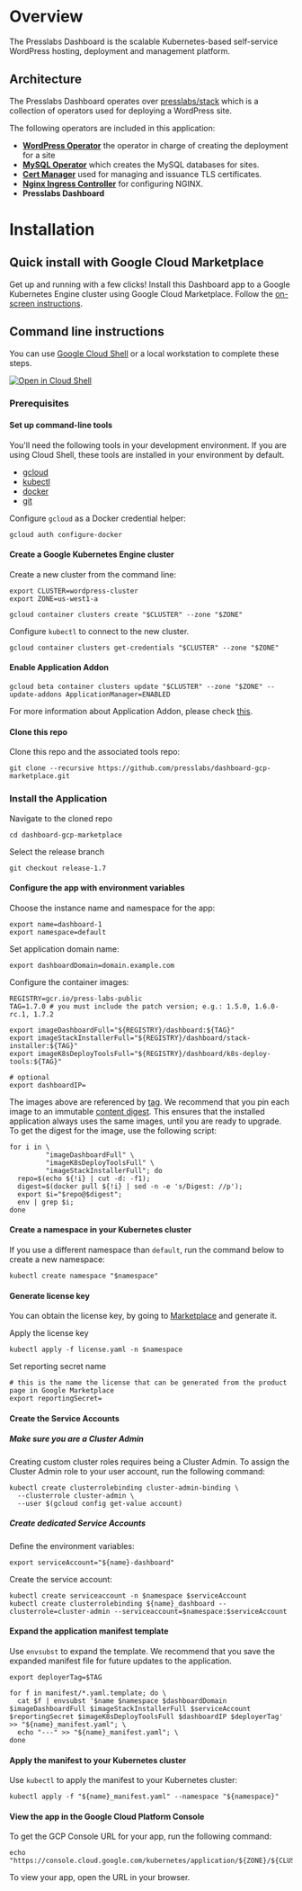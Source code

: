 # Overview

The Presslabs Dashboard is the scalable Kubernetes-based self-service WordPress hosting, deployment
and management platform.

## Architecture

The Presslabs Dashboard operates over [presslabs/stack](https://github.com/presslabs/stack) which is
a collection of operators used for deploying a WordPress site.

The following operators are included in this application:
 * [**WordPress Operator**](https://github.com/presslabs/wordpress-operator) the operator in charge
   of creating the deployment for a site
 * [**MySQL Operator**](https://github.com/presslabs/mysql-operator) which creates the MySQL
   databases for sites.
 * [**Cert Manager**](https://github.com/jetstack/cert-manager) used for managing and issuance TLS
   certificates.
 * [**Nginx Ingress Controller**](https://github.com/kubernetes/ingress-nginx) for configuring NGINX.
 * **Presslabs Dashboard**
 
 
# Installation

## Quick install with Google Cloud Marketplace

Get up and running with a few clicks! Install this Dashboard app to a Google
Kubernetes Engine cluster using Google Cloud Marketplace. Follow the
[on-screen instructions](https://console.cloud.google.com/marketplace/details/google/). 

## Command line instructions

You can use [Google Cloud Shell](https://cloud.google.com/shell/) or a local
workstation to complete these steps.

[![Open in Cloud Shell](http://gstatic.com/cloudssh/images/open-btn.svg)](https://console.cloud.google.com/cloudshell/editor?cloudshell_git_repo=https://github.com/presslabs/dashboard-gcp-marketplace&cloudshell_open_in_editor=README.md)

### Prerequisites

#### Set up command-line tools

You'll need the following tools in your development environment. If you are
using Cloud Shell, these tools are installed in your environment by default.

-   [gcloud](https://cloud.google.com/sdk/gcloud/)
-   [kubectl](https://kubernetes.io/docs/reference/kubectl/overview/)
-   [docker](https://docs.docker.com/install/)
-   [git](https://git-scm.com/book/en/v2/Getting-Started-Installing-Git)

Configure `gcloud` as a Docker credential helper:

```shell
gcloud auth configure-docker
```

#### Create a Google Kubernetes Engine cluster

Create a new cluster from the command line:

```shell
export CLUSTER=wordpress-cluster
export ZONE=us-west1-a

gcloud container clusters create "$CLUSTER" --zone "$ZONE"
```

Configure `kubectl` to connect to the new cluster.

```shell
gcloud container clusters get-credentials "$CLUSTER" --zone "$ZONE"
```

#### Enable Application Addon

```shell
gcloud beta container clusters update "$CLUSTER" --zone "$ZONE" --update-addons ApplicationManager=ENABLED
```

For more information about Application Addon, please check 
[this](https://cloud.google.com/kubernetes-engine/docs/how-to/add-on/application-delivery#setting_up).

#### Clone this repo

Clone this repo and the associated tools repo:

```shell
git clone --recursive https://github.com/presslabs/dashboard-gcp-marketplace.git
```

### Install the Application

Navigate to the cloned repo

```shell
cd dashboard-gcp-marketplace
```

Select the release branch

```shell
git checkout release-1.7
```

#### Configure the app with environment variables

Choose the instance name and namespace for the app:

```shell
export name=dashboard-1
export namespace=default
```

Set application domain name:

```shell
export dashboardDomain=domain.example.com
```

Configure the container images:

```shell
REGISTRY=gcr.io/press-labs-public
TAG=1.7.0 # you must include the patch version; e.g.: 1.5.0, 1.6.0-rc.1, 1.7.2

export imageDashboardFull="${REGISTRY}/dashboard:${TAG}"
export imageStackInstallerFull="${REGISTRY}/dashboard/stack-installer:${TAG}"
export imageK8sDeployToolsFull="${REGISTRY}/dashboard/k8s-deploy-tools:${TAG}"

# optional
export dashboardIP=
```

The images above are referenced by
[tag](https://docs.docker.com/engine/reference/commandline/tag). We recommend
that you pin each image to an immutable
[content digest](https://docs.docker.com/registry/spec/api/#content-digests).
This ensures that the installed application always uses the same images, until
you are ready to upgrade. To get the digest for the image, use the following
script:

```shell
for i in \
         "imageDashboardFull" \
         "imageK8sDeployToolsFull" \
         "imageStackInstallerFull"; do
  repo=$(echo ${!i} | cut -d: -f1);
  digest=$(docker pull ${!i} | sed -n -e 's/Digest: //p');
  export $i="$repo@$digest";
  env | grep $i;
done
```

#### Create a namespace in your Kubernetes cluster

If you use a different namespace than `default`, run the command below to create
a new namespace:

```shell
kubectl create namespace "$namespace"
```

#### Generate license key

You can obtain the license key, by going to 
[Marketplace](https://console.cloud.google.com/marketplace/kubernetes/config/press-labs-public/presslabs-dashboard?version=1.6)
and generate it.

Apply the license key

```shell
kubectl apply -f license.yaml -n $namespace
```

Set reporting secret name

```shell
# this is the name the license that can be generated from the product page in Google Marketplace
export reportingSecret=
```

#### Create the Service Accounts

##### Make sure you are a Cluster Admin

Creating custom cluster roles requires being a Cluster Admin. To assign the
Cluster Admin role to your user account, run the following command:

```shell
kubectl create clusterrolebinding cluster-admin-binding \
  --clusterrole cluster-admin \
  --user $(gcloud config get-value account)
```

##### Create dedicated Service Accounts

Define the environment variables:

```shell
export serviceAccount="${name}-dashboard"
```

Create the service account:

```shell
kubectl create serviceaccount -n $namespace $serviceAccount
kubectl create clusterrolebinding ${name}_dashboard --clusterrole=cluster-admin --serviceaccount=$namespace:$serviceAccount
```


#### Expand the application manifest template

Use `envsubst` to expand the template. We recommend that you save the expanded
manifest file for future updates to the application.

```shell
export deployerTag=$TAG

for f in manifest/*.yaml.template; do \
  cat $f | envsubst '$name $namespace $dashboardDomain $imageDashboardFull $imageStackInstallerFull $serviceAccount $reportingSecret $imageK8sDeployToolsFull $dashboardIP $deployerTag' >> "${name}_manifest.yaml"; \
  echo "---" >> "${name}_manifest.yaml"; \
done
```

#### Apply the manifest to your Kubernetes cluster

Use `kubectl` to apply the manifest to your Kubernetes cluster:

```shell
kubectl apply -f "${name}_manifest.yaml" --namespace "${namespace}"
```

#### View the app in the Google Cloud Platform Console

To get the GCP Console URL for your app, run the following command:

```shell
echo "https://console.cloud.google.com/kubernetes/application/${ZONE}/${CLUSTER}/${namespace}/${name}"
```

To view your app, open the URL in your browser.
